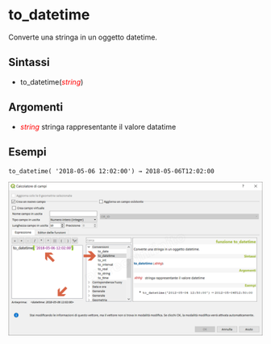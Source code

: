 # to_datetime

Converte una stringa in un oggetto datetime.

## Sintassi

* to_datetime(_<span style="color:red;">string</span>_)

## Argomenti

* _<span style="color:red;">string</span>_ stringa rappresentante il valore datatime

## Esempi
```
to_datetime( '2018-05-06 12:02:00') → 2018-05-06T12:02:00
```

![](/img/conversioni/to_datetime1.png)
